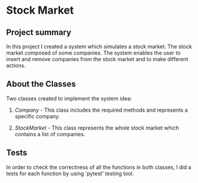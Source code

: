# **Stock Market**

## Project summary
In this project I created a system which simulates a stock market. The stock market composed of some companies. The system enables the user to insert and remove companies from the stock market and to make different actions.

##  About the Classes
Two classes created to implement the system idea:

1. *Company* - This class includes the required methods and represents a specific company.

2. *StockMarket* - This class represents the whole stock market which contains a list of companies.

## Tests
In order to check the correctness of all the functions in both classes, I did a tests for each function by using 'pytest' testing tool.


